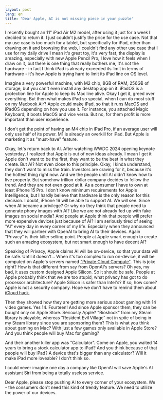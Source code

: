 ```yaml
---
layout: post
lang: en
title: "Dear Apple, AI is not missing piece in your puzzle"
---
```



I recently bought an 11" iPad Air M2 model, after using it just for a week I decided to return it. I just couldn't
justify the price for the use case.
Not that my use case is too much for a tablet, but specifically for iPad, other than drawing on it and browsing the
web, I couldn't find any other use case that I use for my daily drive
I mean it's great toy, it's very fast, the display is amazing, especially with new Apple Pencil Pro, I love how it feels
when I draw on it,
but there is one thing that really bothers me, it's not the hardware - in fact I think iPad is already exceeded its
limit in terms of hardware -
it's how Apple is trying hard to limit its iPad line on OS level.

Imagine a very powerful machine, with M2 chip, 8GB of RAM, 256GB of storage, but you can't even install any desktop app
on it.
iPadOS is a protection line for Apple to keep its Mac line alive. Okay I get it, greed over everything. But then what
makes iPad so special, when I can do
most stuff on my Macbook Air?
Apple could make iPad, so that it runs MacOS and iPadOS depending on how you use it. For instance, you attached Magic
Keyboard, it boots MacOS and vice versa. But no, for them profit is more important than user experience.

I don't get the point of having an M4 chip in iPad Pro, if an average user will only use half of its power. M1 is
already an overkill for iPad.
But Apple is marketing it as "must-have" feature.

Okay, let's return back to AI. After watching WWDC 2024 opening keynote yesterday, I realized that Apple is out of new
ideas already. I mean I get it
Apple don't want to be the first, they want to be the best in what they create. But AI? Not even close to this
principle. Okay, I kinda understand, they
don't want to miss the train. Investors are craving for it, because it's the hottest thing right now. And we the people
until AI didn't know how to live
properly. But somehow trillion-dollar company decides to follow the trend. And they are not even good at it. As a
consumer I have to own at least iPhone 15 Pro.
I don't know minimum requirements for Apple Intelligence, but I hardly believe that hardware is the only reason for this
decision. I doubt, iPhone 16
will be able to support AI. We will see.
Since when AI became a privilege? Or why do they think that people need to generate phony images with AI? Like we are
not already fed up with fake images on social media?
And people at Apple think that people will prefer more expensive devices just because of AI?
I am seriously tired of seeing "AI" every day in every corner of my life.
Especially when they announced that they will partner with OpenAI to bring AI to their devices. Again "Privacy" is their
killer selling point. People at Apple smart enough to create such an amazing
ecosystem, but not smart enough to have decent AI?

Speaking of Privacy, Apple claims AI will be on-device, so that your data will be safe. Until it doesn't... When it's
too complex to run on-device, it will be
computed on Apple's servers named ["Private Cloud Compute"](https://security.apple.com/blog/private-cloud-compute/).
This is joke right? How is that different from say from OpenAI's servers? Oh yes, my bad, it uses custom designed
Apple Silicon. So it should be safe. People at Apple probably think that we are too stupid, what privacy has got to do
processor architecture? Apple Silicon is safer
than Intel's? If so, how come? Apple is not a security company. Hope we don't have to remind them
about [iCloud hack](https://en.wikipedia.org/wiki/2014_celebrity_nude_photo_leak).

Then they showed how they are getting more serious about gaming with 14 video games. Yes 14. Fourteen! And since Apple
sponsor them, they can be bought only on Apple Store.
Seriously Apple? "Bioshock" from my Steam library is playable, whereas "Resident Evil Village" not in spite of being in
my Steam library since you are sponsoring them? This is what you think about gaming on Mac? With just a few games
only available in Apple Store? And you think people will buy Mac for gaming?

And their another killer app was "Calculator". Come on Apple, you waited 14 years to bring a stock calculator app to
iPad? And you think because of that
people will buy iPad? A device that's bigger than any calculator? Will it make iPad more loveable? I don't think so.

I could never imagine one day a company like OpenAI will save Apple's AI assistant Siri from being a totally useless
service.

Dear Apple, please stop pushing AI to every corner of your ecosystem. We - the consumers don't need this kind of trendy
feature. We need to utilize the power of our devices.

